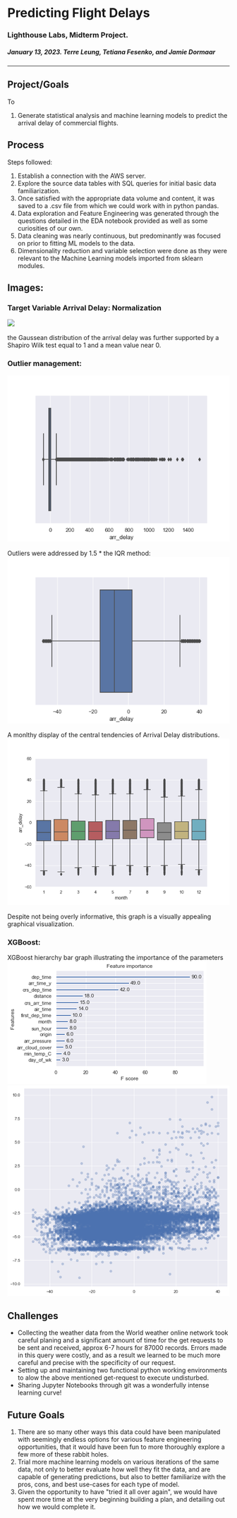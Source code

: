 # Predicting Flight Delays

### Lighthouse Labs, Midterm Project.

##### January 13, 2023. Terre Leung, Tetiana Fesenko, and Jamie Dormaar

---

## Project/Goals

To

1. Generate statistical analysis and machine learning models to predict the arrival delay of commercial flights.

## Process

Steps followed:

1. Establish a connection with the AWS server.
1. Explore the source data tables with SQL queries for initial basic data familiarization.
1. Once satisfied with the appropriate data volume and content, it was saved to a .csv file from which we could work with in python pandas.
1. Data exploration and Feature Engineering was generated through the questions detailed in the EDA notebook provided as well as some curiosities of our own.
1. Data cleaning was nearly continuous, but predominantly was focused on prior to fitting ML models to the data.
1. Dimensionality reduction and variable selection were done as they were relevant to the Machine Learning models imported from sklearn modules.

## Images:

### Target Variable Arrival Delay: Normalization

![](/W6MTP/Flight-Delays/Images/Arrival*delay_distn_df_usa*.png)

the Gaussean distribution of the arrival delay was further supported by a Shapiro Wilk test equal to 1 and a mean value near 0.

### Outlier management:

![](./Images/Arrival_delay_outliers_boxplot_df_usa_.png)

Outliers were addressed by 1.5 \* the IQR method:
![](./Images/Arrival_delay_boxplot_df_usa_.png)

A monlthy display of the central tendencies of Arrival Delay distributions.
![](./Images/Arrival_delays_monthly_boxplot_df_usa_.png)

Despite not being overly informative, this graph is a visually appealing graphical visualization.

### XGBoost:

XGBoost hierarchy bar graph illustrating the importance of the parameters
![](./Images/xgb_params_importance.png)
![](./Images/xgboost_scatter.png)

## Challenges

- Collecting the weather data from the World weather online network took careful planing and a significant amount of time for the get requests to be sent and received, approx 6-7 hours for 87000 records. Errors made in this query were costly, and as a result we learned to be much more careful and precise with the specificity of our request.
- Setting up and maintaining two functional python working environments to alow the above mentioned get-request to execute undisturbed.
- Sharing Jupyter Notebooks through git was a wonderfully intense learning curve!

## Future Goals

1. There are so many other ways this data could have been manipulated with seemingly endless options for various feature engineering opportunities, that it would have been fun to more thoroughly explore a few more of these rabbit holes.
1. Trial more machine learning models on various iterations of the same data, not only to better evaluate how well they fit the data, and are capable of generating predictions, but also to better familiarize with the pros, cons, and best use-cases for each type of model.
1. Given the opportunity to have "tried it all over again", we would have spent more time at the very beginning building a plan, and detailing out how we would complete it.
